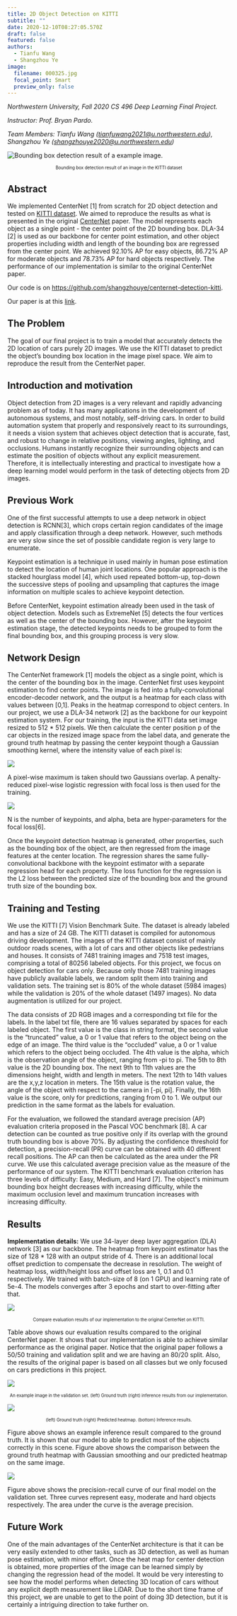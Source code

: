 ```yaml
---
title: 2D Object Detection on KITTI
subtitle: ""
date: 2020-12-10T08:27:05.570Z
draft: false
featured: false
authors:
  - Tianfu Wang
  - Shangzhou Ye
image:
  filename: 000325.jpg
  focal_point: Smart
  preview_only: false
---
```

*Northwestern University, Fall 2020 CS 496 Deep Learning Final Project.*

*Instructor: Prof. Bryan Pardo.*

*Team Members: Tianfu Wang (tianfuwang2021@u.northwestern.edu), Shangzhou Ye (shangzhouye2020@u.northwestern.edu)*



![Bounding box detection result of a example image.](000325.jpg "Bounding box detection result of an image in the KITTI dataset.")

<p style="text-align: center;"><sub><sup>Bounding box detection result of an image in the KITTI dataset</sup></sub></p>



## Abstract

We implemented CenterNet \[1] from scratch for 2D object detection and tested on [KITTI dataset](http://www.cvlibs.net/datasets/kitti/eval_object.php?obj_benchmark=2d). We aimed to reproduce the results as what is presented in the original [CenterNet](https://arxiv.org/pdf/1904.07850.pdf) paper. The model represents each object as a single point - the center point of the 2D bounding box. DLA-34 \[2] is used as our backbone for center point estimation, and other object properties including width and length of the bounding box are regressed from the center point. We achieved 92.10% AP for easy objects, 86.72% AP for moderate objects and 78.73% AP for hard objects respectively. The performance of our implementation is similar to the original CenterNet paper.



Our code is on <https://github.com/shangzhouye/centernet-detection-kitti>. 

Our paper is at this [link](https://drive.google.com/file/d/1UsQk9BLiQ60QheyG00QhtySjKP13MJG9/view?usp=sharing).



## The Problem



The goal of our final project is to train a model that accurately detects the 2D location of cars purely 2D images. We use the KITTI dataset to predict the object’s bounding box location in the image pixel space. We aim to reproduce the result from the CenterNet paper.



## Introduction and motivation



Object detection from 2D images is a very relevant and rapidly advancing problem as of today. It has many applications in the development of autonomous systems, and most notably, self-driving cars. In order to build automation system that properly and responsively react to its surroundings, it needs a vision system that achieves object detection that is accurate, fast, and robust to change in relative positions, viewing angles, lighting, and occlusions. Humans instantly recognize their surrounding objects and  can  estimate the position of objects without any explicit measurement. Therefore, it is intellectually interesting and practical to investigate how a deep learning model would perform in the task of detecting objects from 2D images.



## Previous Work



One of the first successful attempts to use a deep network in object detection is RCNN\[3], which crops certain region candidates of the image and apply classification through a deep network. However, such methods are very slow since the set of possible candidate region is very large to enumerate.



Keypoint estimation is a technique in used mainly in human pose estimation to detect the location of human joint locations. One popular approach is the stacked hourglass model \[4], which used repeated bottom-up, top-down  the successive steps of pooling and upsampling that captures the image information on multiple scales to achieve keypoint detection. 



Before CenterNet, keypoint estimation already been used in the task of object detection. Models such as ExtremeNet \[5] detects the four vertices as well as the center of the bounding box. However, after the keypoint estimation stage, the detected keypoints needs to be grouped to form the final bounding box, and this grouping process is very slow. 

## Network Design



The CenterNet framework \[1] models the object as a single point, which is the center of the bounding box in the image. CenterNet first uses keypoint estimation to find center points. The image is fed into a fully-convolutional encoder-decoder network, and the output is a heatmap for each class with values between \[0,1]. Peaks in the heatmap correspond to object centers. In our project, we use a DLA-34 network \[2] as the backbone for our keypoint estimation system. For our training, the input is the KITTI data set image resized to 512 * 512 pixels. We then calculate the center position p of the car objects in the resized image space from the label data, and generate the ground truth heatmap by passing the center keypoint though a Gaussian smoothing kernel, where the intensity value of each pixel is:

![](screenshot-from-2020-12-10-16-00-55.png)

A pixel-wise maximum is taken should two Gaussians overlap. A penalty-reduced pixel-wise logistic regression with focal loss is then used for the training.

![](screenshot-from-2020-12-10-16-01-49.png)


N is the number of keypoints, and alpha, beta are hyper-parameters for the focal loss\[6].

Once the keypoint detection heatmap is generated, other properties, such as the bounding box of the object, are then regressed from the image features at the center location. The regression shares the same fully-convolutional backbone  with  the  keypoint  estimator with a separate regression head for each property. The loss function for the regression is the L2 loss between the predicted size of the bounding box and the ground truth size of the  bounding box.



## Training and Testing



We use the KITTI \[7] Vision Benchmark Suite. The dataset is already labeled and has a size of 24 GB. The KITTI dataset is compiled for autonomous driving development. The images of the KITTI dataset consist of mainly outdoor roads scenes, with a lot of cars and other objects like pedestrians and houses. It consists of 7481 training images and 7518 test images, comprising a total of 80256 labeled objects. For this project, we focus on object detection for cars only. Because only those 7481 training images have publicly available labels, we random split them into training and validation sets. The training set is 80% of the whole dataset (5984 images) while the validation is 20% of the whole dataset (1497 images). No data augmentation is utilized for our project.

The data consists of 2D RGB images and a corresponding txt file for the labels. In the label txt file, there are 16 values separated by spaces for each labeled object. The first value is the class in string format, the second value is the “truncated” value, a 0 or 1 value that refers to the object being on the edge of an image. The third value is the “occluded” value, a 0 or 1 value which refers to the object being occluded. The 4th value is the alpha, which is the observation angle of the object, ranging from -pi to pi. The 5th to 8th value is the 2D bounding box. The next 9th to 11th values are the dimensions height, width and length in meters. The next 12th to 14th values are the x,y,z location in meters. The 15th value is the rotation value, the angle of the object with respect to the camera in \[-pi, pi]. Finally, the 16th value is the score, only for predictions, ranging from 0 to 1. We output our prediction in the same format as the labels for evaluation.

For the evaluation, we followed the standard average precision (AP) evaluation criteria proposed in the Pascal VOC benchmark \[8]. A car detection can be counted as true positive only if its overlap with the ground truth bounding box is above 70%. By adjusting the confidence threshold for detection, a precision-recall (PR) curve can be obtained with 40 different recall positions. The AP can then be calculated as the area under the PR curve. We use this calculated average precision value as the measure of the performance of our system. The KITTI benchmark evaluation criterion has three levels of difficulty: Easy, Medium, and Hard  \[7]. The object's minimum bounding box height decreases with increasing difficulty, while the maximum occlusion level and maximum truncation increases with increasing difficulty.



## Results



**Implementation details:** We use 34-layer deep layer aggregation (DLA) network \[3] as our backbone. The heatmap from keypoint estimator has the size of 128 * 128 with an output stride of 4. There is an additional local offset prediction to compensate the decrease in resolution. The weight of heatmap loss, width/height loss and offset loss are 1, 0.1 and 0.1 respectively. We trained with batch-size of 8 (on 1 GPU) and learning rate of 5e-4. The models converges after 3 epochs and start to over-fitting after that.

![](screenshot-from-2020-12-10-15-52-19.png)

<p style="text-align: center;"><sub><sup>Compare evaluation results of our implementation to the original CenterNet on KITTI.</sup></sub></p>

Table above shows our evaluation results compared to the original CenterNet paper. It shows that our implementation is able to achieve similar performance as the original paper. Notice that the original paper follows a 50/50 training and validation split and we are having an 80/20 split. Also, the results of the original paper is based on all classes but we only focused on cars predictions in this project.

![](combined.jpg)

<p style="text-align: center;"><sub><sup>An example image in the validation set. (left) Ground truth (right) inference results from our implementation.</sup></sub></p>

![](heatmap_compare.jpg)

<p style="text-align: center;"><sub><sup>(left) Ground truth (right) Predicted heatmap. (bottom) Inference results.</sup></sub></p>

Figure above shows an example inference result compared to the ground truth. It is shown that our model to able to predict most of the objects correctly in this scene. Figure above shows the comparison between the ground truth heatmap with Gaussian smoothing and our predicted heatmap on the same image.

![](pr_curve.png)

Figure above shows the precision-recall curve of our final model on the validation set. Three curves represent easy, moderate and hard objects respectively. The area under the curve is the average precision.



## Future Work



One of the main advantages of the CenterNet architecture is that it can be very easily extended to other tasks, such as 3D detection, as well as human pose estimation, with minor effort. Once the heat map for center detection is obtained, more properties of the image can be learned simply by changing the regression head of the model. It would be very interesting to see how the model performs when detecting 3D location of cars without any explicit depth measurement like LiDAR. Due to the short time frame of this project, we are unable to get to the point of doing 3D detection, but it is certainly a intriguing direction to take further on.